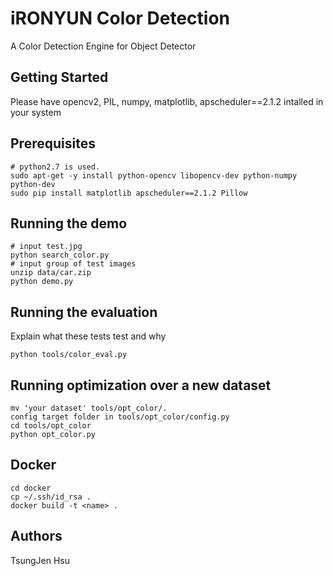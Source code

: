# iRONYUN Color Detection

A Color Detection Engine for Object Detector

## Getting Started

Please have opencv2, PIL, numpy, matplotlib, apscheduler==2.1.2 intalled in your system

## Prerequisites
```
# python2.7 is used.
sudo apt-get -y install python-opencv libopencv-dev python-numpy python-dev
sudo pip install matplotlib apscheduler==2.1.2 Pillow
```

## Running the demo

```
# input test.jpg
python search_color.py
# input group of test images
unzip data/car.zip
python demo.py
```

## Running the evaluation

Explain what these tests test and why

```
python tools/color_eval.py
```

## Running optimization over a new dataset

```
mv 'your dataset' tools/opt_color/.
config target folder in tools/opt_color/config.py
cd tools/opt_color
python opt_color.py
```

## Docker

```
cd docker
cp ~/.ssh/id_rsa .
docker build -t <name> .
```

## Authors

TsungJen Hsu
